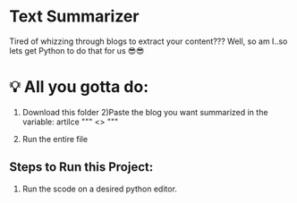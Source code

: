 # Text Summarizer
Tired of whizzing through blogs to extract your content??? Well, so am I..so lets get Python to do that for us 😎😎

# 💡 All you gotta do:
1) Download this folder
2)Paste the blog you want summarized in the variable:
      artilce """  <<Place your Blog here>>  """
  
3) Run the entire file

## Steps to Run this Project:
1) Run the scode on a desired python editor.
